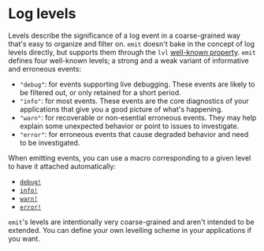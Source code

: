 # Log levels

Levels describe the significance of a log event in a coarse-grained way that's easy to organize and filter on. `emit` doesn't bake in the concept of log levels directly, but supports them through the `lvl` [well-known property](https://docs.rs/emit/0.11.10/emit/well_known/index.html). `emit` defines four well-known levels; a strong and a weak variant of informative and erroneous events:

- `"debug"`: for events supporting live debugging. These events are likely to be filtered out, or only retained for a short period.
- `"info"`: for most events. These events are the core diagnostics of your applications that give you a good picture of what's happening.
- `"warn"`: for recoverable or non-esential erroneous events. They may help explain some unexpected behavior or point to issues to investigate.
- `"error"`: for erroneous events that cause degraded behavior and need to be investigated.

When emitting events, you can use a macro corresponding to a given level to have it attached automatically:

- [`debug!`](https://docs.rs/emit/0.11.10/emit/macro.debug.html)
- [`info!`](https://docs.rs/emit/0.11.10/emit/macro.info.html)
- [`warn!`](https://docs.rs/emit/0.11.10/emit/macro.warn.html)
- [`error!`](https://docs.rs/emit/0.11.10/emit/macro.error.html)

`emit`'s levels are intentionally very coarse-grained and aren't intended to be extended. You can define your own levelling scheme in your applications if you want.

